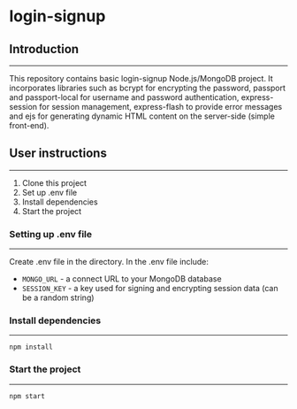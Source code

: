 # login-signup

## Introduction
---
This repository contains basic login-signup Node.js/MongoDB project. It incorporates libraries such as bcrypt for encrypting the password, 
passport and passport-local for username and password authentication, express-session for session management, express-flash to provide 
error messages and ejs for generating dynamic HTML content on the server-side (simple front-end).

## User instructions
---
1. Clone this project
2. Set up .env file
3. Install dependencies
4. Start the project

### Setting up .env file
---
Create .env file in the directory.
In the .env file include:
* ```MONGO_URL``` - a connect URL to your MongoDB database
* ```SESSION_KEY``` - a key used for signing and encrypting session data (can be a random string)

### Install dependencies
---
```npm install```

### Start the project
---
```npm start```

